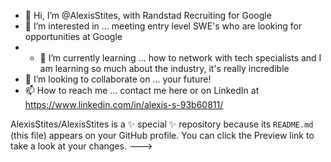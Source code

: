 - 👋 Hi, I’m @AlexisStites, with Randstad Recruiting for Google
- 👀 I’m interested in ... meeting entry level SWE's who are looking for opportunities at Google
- - 🌱 I’m currently learning ... how to network with tech specialists and I am learning so much about the industry, it's really incredible
- 💞️ I’m looking to collaborate on ... your future!
- 📫 How to reach me ... contact me here or on LinkedIn at https://www.linkedin.com/in/alexis-s-93b60811/

AlexisStites/AlexisStites is a ✨ special ✨ repository because its `README.md` (this file) appears on your GitHub profile.
You can click the Preview link to take a look at your changes.
--->

